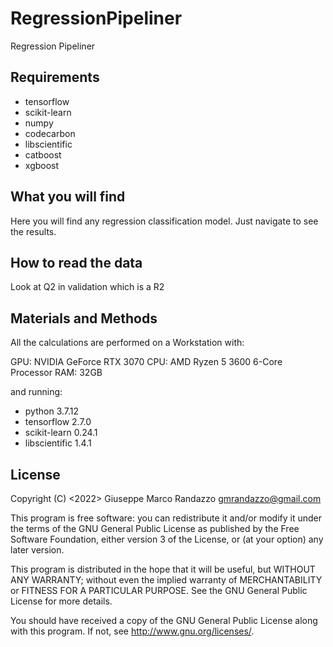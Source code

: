 # RegressionPipeliner

Regression Pipeliner

## Requirements

- tensorflow
- scikit-learn
- numpy
- codecarbon
- libscientific
- catboost
- xgboost

## What you will find

Here you will find any regression classification model.
Just navigate to see the results.

## How to read the data

Look at Q2 in validation which is a R2

## Materials and Methods

All the calculations are performed on a Workstation with:

GPU: NVIDIA GeForce RTX 3070
CPU: AMD Ryzen 5 3600 6-Core Processor
RAM: 32GB

and running:

- python 3.7.12
- tensorflow 2.7.0
- scikit-learn 0.24.1
- libscientific 1.4.1

## License

Copyright (C) <2022>  Giuseppe Marco Randazzo [gmrandazzo@gmail.com](mailto:gmrandazzo@gmail.com)

This program is free software: you can redistribute it and/or modify
it under the terms of the GNU General Public License as published by
the Free Software Foundation, either version 3 of the License, or
(at your option) any later version.

This program is distributed in the hope that it will be useful,
but WITHOUT ANY WARRANTY; without even the implied warranty of
MERCHANTABILITY or FITNESS FOR A PARTICULAR PURPOSE.  See the
GNU General Public License for more details.

You should have received a copy of the GNU General Public License
along with this program.  If not, see <http://www.gnu.org/licenses/>.